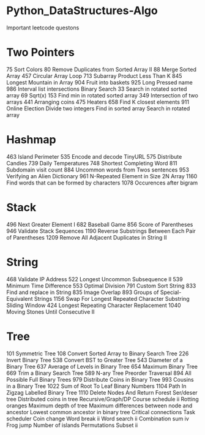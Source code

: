 # Python_DataStructures-Algo

Important leetcode questons 

# Two Pointers

75 Sort Colors
80 Remove Duplicates from Sorted Array II
88 Merge Sorted Array
457 Circular Array Loop
713 Subarray Product Less Than K
845 Longest Mountain in Array
904 Fruit into baskets
925 Long Pressed name
986 Interval list intersections
Binary Search
33 Search in rotated sorted array
69 Sqrt(x)
153 Find min in rotated sorted array
349 Intersection of two arrays
441 Arranging coins
475 Heaters
658 Find K closest elements
911 Online Election
Divide two integers
Find in sorted array
Search in rotated array
# Hashmap

463 Island Perimeter
535 Encode and decode TinyURL
575 Distribute Candies
739 Daily Temperatures
748 Shortest Completing Word
811 Subdomain visit count
884 Uncommon words from Twos sentences
953 Verifying an Alien Dictionary
961 N-Repeated Element in Size 2N Array
1160 Find words that can be formed by characters
1078 Occurences after bigram
# Stack

496 Next Greater Element I
682 Baseball Game
856 Score of Parentheses
946 Validate Stack Sequences
1190 Reverse Substrings Between Each Pair of Parentheses
1209 Remove All Adjacent Duplicates in String II
# String
468 Validate IP Address
522 Longest Uncommon Subsequence II
539 Minimum Time Difference
553 Optimal Division
791 Custom Sort String
833 Find and replace in String
835 Image Overlap
893 Groups of Special-Equivalent Strings
1156 Swap For Longest Repeated Character Substring
Sliding Window
424 Longest Repeating Character Replacement
1040 Moving Stones Until Consecutive II
# Tree
101 Symmetric Tree
108 Convert Sorted Array to Binary Search Tree
226 Invert Binary Tree
538 Convert BST to Greater Tree
543 Diameter of a Binary Tree
637 Average of Levels in Binary Tree
654 Maximum Binary Tree
669 Trim a Binary Search Tree
589 N-ary Tree Preorder Traversal
894 All Possible Full Binary Trees
979 Distribute Coins in Binary Tree
993 Cousins in a Binary Tree
1022 Sum of Root To Leaf Binary Numbers
1104 Path In Zigzag Labelled Binary Tree
1110 Delete Nodes And Return Forest
Ser/deser tree
Distributed coins in tree
Recursive/Graph/DP
Course schedule ii
Rotting oranges
Maximum depth of tree
Maximum differences between node and ancestor
Lowest common ancestor in binary tree
Critical connections
Task scheduler
Coin change
Word break ii
Word search ii
Combination sum iv
Frog jump
Number of islands
Permutations
Subset ii
